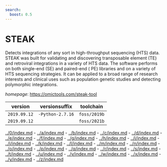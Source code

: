 ```yaml
---
search:
  boost: 0.5
---
```

# STEAK

Detects integrations of any sort in high-throughput  sequencing (HTS) data. STEAK was built for validating and discovering  transposable element (TE) and retroviral integrations in a variety of  HTS data. The software performs on both single-end (SE) and paired-end ( PE) libraries and on a variety of HTS sequencing strategies. It can  be applied to a broad range of research interests and clinical uses  such as population genetic studies and detecting polymorphic integrations.

*homepage*: <https://omictools.com/steak-tool>

version | versionsuffix | toolchain
--------|---------------|----------
``2019.09.12`` | ``-Python-2.7.16`` | ``foss/2019b``
``2019.09.12`` |  | ``foss/2021b``

[../0/index.md](0) - [../a/index.md](a) - [../b/index.md](b) - [../c/index.md](c) - [../d/index.md](d) - [../e/index.md](e) - [../f/index.md](f) - [../g/index.md](g) - [../h/index.md](h) - [../i/index.md](i) - [../j/index.md](j) - [../k/index.md](k) - [../l/index.md](l) - [../m/index.md](m) - [../n/index.md](n) - [../o/index.md](o) - [../p/index.md](p) - [../q/index.md](q) - [../r/index.md](r) - [../s/index.md](s) - [../t/index.md](t) - [../u/index.md](u) - [../v/index.md](v) - [../w/index.md](w) - [../x/index.md](x) - [../y/index.md](y) - [../z/index.md](z)

